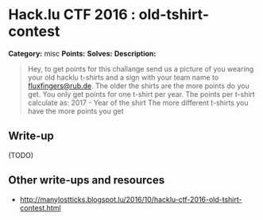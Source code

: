 # Hack.lu CTF 2016 : old-tshirt-contest

**Category:** misc
**Points:**
**Solves:**
**Description:**

> Hey, to get points for this challange send us a picture of you wearing your old hacklu t-shirts and a sign with your team name to fluxfingers@rub.de. The older the shirts are the more points do you get. You only get points for one t-shirt per year. The points per t-shirt calculate as:  2017 - Year of the shirt The more different t-shirts you have the more points you get


## Write-up

(TODO)

## Other write-ups and resources

* http://manylostticks.blogspot.lu/2016/10/hacklu-ctf-2016-old-tshirt-contest.html
